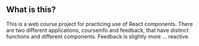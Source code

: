 ## What is this?

This is a web course project for practicing use of React components. There are two different applications, courseinfo and feedback,
that have distinct functions and different components. Feedback is slightly more ... reactive.
